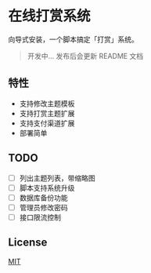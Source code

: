 # 在线打赏系统

向导式安装，一个脚本搞定「打赏」系统。

> 开发中... 发布后会更新 README 文档 

## 特性

- 支持修改主题模板
- 支持打赏主题扩展
- 支持支付渠道扩展
- 部署简单

## TODO

- [ ] 列出主题列表，带缩略图
- [ ] 脚本支持系统升级
- [ ] 数据库备份功能
- [ ] 管理员修改密码
- [ ] 接口限流控制

## License

[MIT](LICENSE)

